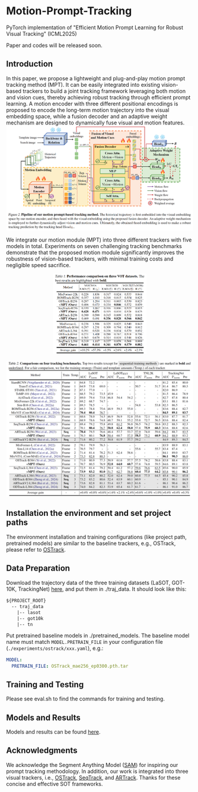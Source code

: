 # Motion-Prompt-Tracking
PyTorch implementation of "Efficient Motion Prompt Learning for Robust Visual Tracking" (ICML2025)

Paper and codes will be released soon.

## Introduction
In this paper, we propose a lightweight and plug-and-play motion prompt tracking method (MPT). It can be easily integrated into existing vision-based trackers to build a joint tracking framework leveraging both motion and vision cues, thereby achieving robust tracking through efficient prompt learning. A motion encoder with three different positional encodings is proposed to encode the long-term motion trajectory into the visual embedding space, while a fusion decoder and an adaptive weight mechanism are designed to dynamically fuse visual and motion features.
![MPT figure](Framework.png)

We integrate our motion module (MPT) into three different trackers with five models in total. Experiments on seven challenging tracking benchmarks demonstrate that the proposed motion module significantly improves the robustness of vision-based trackers, with minimal training costs and negligible speed sacrifice.

<div align="center">
  <img src="Results1.png" alt="MPT figure" width="50%">
</div>

![MPT figure](Results2.png)


## Installation the environment and set project paths
The environment installation and training configurations (like project path, pretrained models) are similar to the baseline trackers, e.g., OSTrack, please refer to [OSTrack](https://github.com/botaoye/OSTrack). 

## Data Preparation
Download the trajectory data of the three training datasets (LaSOT, GOT-10K, TrackingNet) [here](todo), and put them in ./traj_data. It should look like this:
  ```
  ${PROJECT_ROOT}
    -- traj_data
      |-- lasot
      |-- got10k
      |-- tn
  ```

Put pretrained baseline models in ./pretrained_models. The baseline model name must match `MODEL.PRETRAIN_FILE` in your configuration file (`./experiments/ostrack/xxx.yaml`), e.g.:
```yaml
MODEL:
  PRETRAIN_FILE: OSTrack_mae256_ep0300.pth.tar
```


## Training and Testing
Please see eval.sh to find the commands for training and testing.

## Models and Results
Models and results can be found [here](todo).

## Acknowledgments
We acknowledge the Segment Anything Model ([SAM](https://github.com/facebookresearch/segment-anything)) for inspiring our prompt tracking methodology. 
In addition, our work is integrated into three visual trackers, i.e., [OSTrack](https://github.com/botaoye/OSTrack), [SeqTrack](https://github.com/microsoft/VideoX/tree/master/SeqTrack), and [ARTrack](https://github.com/MIV-XJTU/ARTrack). Thanks for these concise and effective SOT frameworks. 
